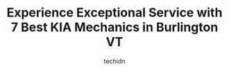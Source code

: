 ---
layout: ampstory
image: https://images.unsplash.com/photo-1604755940773-d7d32c4e43e1?ixlib=rb-4.0.3&ixid=MnwxMjA3fDB8MHxwaG90by1wYWdlfHx8fGVufDB8fHx8&auto=format&fit=crop&w=640&h=853&q=80
author: techidn
featured: false
description: If youre in need of trustworthy and skilled KIA Mechanic in Burlington VT, USA, youll be pleased to discover the 7 best KIA Mechanic in town. Their expertise and commitment to customer sat
title: Experience Exceptional Service with 7 Best KIA Mechanics in Burlington VT
cover:
   title: Experience Exceptional Service with 7 Best KIA Mechanics in Burlington VT
   subtitle: Rickpate
   background: https://images.unsplash.com/photo-1604755940773-d7d32c4e43e1?ixlib=rb-4.0.3&ixid=MnwxMjA3fDB8MHxwaG90by1wYWdlfHx8fGVufDB8fHx8&auto=format&fit=crop&w=640&h=853&q=80

pages: 
 - layout: thirds
   top: <h1>#1 Berlin City Kia of Vermont</h1>
   bottom: "<p>My son Kai was looking for a car and we searched all around. We ended up at Berlin City Kia where we meet Josh Catella, we explained what we were looking for and where we</p>"
   background: https://www.knot35.com/toplist/wp-content/uploads/2023/06/best-kia-mechanic-1-in-burlington-vt-1685839364.jpeg
   backgroundblur: true
 - layout: thirds
   top: <h1>#2 Carters Cars Inc.</h1>
   bottom: "<p>1089 Shelburne Rd, South Burlington, VT 05403, United States</p>"
   background: https://www.knot35.com/toplist/wp-content/uploads/2023/06/best-kia-mechanic-2-in-burlington-vt-1685839364.jpeg
   cta:
      link: https://www.knot35.com/toplist/experience-exceptional-service-with-7-best-kia-mechanics-in-burlington-vt/
      text: Experience Exceptional Service with 7 Best KIA Mechanics in Burlington VT
 - layout: thirds
   top: <h1>#3 VIP Tires & Service</h1>
   bottom: "<p>140 Riverside Ave., Burlington, VT 05401, United States</p>"
   background: https://www.knot35.com/toplist/wp-content/uploads/2023/06/best-kia-mechanic-3-in-burlington-vt-1685839364.jpeg
   cta:
      link: https://www.knot35.com/toplist/experience-exceptional-service-with-7-best-kia-mechanics-in-burlington-vt/
      text: Experience Exceptional Service with 7 Best KIA Mechanics in Burlington VT
 - layout: thirds
   top: <h1>#4 Burlington Mitsubishi</h1>
   bottom: "<p>1835 Shelburne Rd, South Burlington, VT 05403, United States</p>"
   background: https://images.unsplash.com/photo-1614648718611-0635f29016cb?ixlib=rb-4.0.3&ixid=MnwxMjA3fDB8MHxwaG90by1wYWdlfHx8fGVufDB8fHx8&auto=format&fit=crop&w=640&h=853&q=80
   cta:
      link: https://www.knot35.com/toplist/experience-exceptional-service-with-7-best-kia-mechanics-in-burlington-vt/
      text: Experience Exceptional Service with 7 Best KIA Mechanics in Burlington VT
 - layout: thirds
   top: <h1>#5 Burlington Hyundai</h1>
   bottom: "<p>333 Shelburne Rd, Burlington, VT 05401, United States</p>"
   background: https://images.unsplash.com/photo-1597773150796-e5c14ebecbf5?ixlib=rb-4.0.3&ixid=MnwxMjA3fDB8MHxwaG90by1wYWdlfHx8fGVufDB8fHx8&auto=format&fit=crop&w=640&h=853&q=80
   cta:
      link: https://www.knot35.com/toplist/experience-exceptional-service-with-7-best-kia-mechanics-in-burlington-vt/
      text: Experience Exceptional Service with 7 Best KIA Mechanics in Burlington VT
 - layout: thirds
   top: <h1>#6 Twisted Wrench</h1>
   bottom: "<p>60 Ethan Allen Dr, South Burlington, VT 05403, United States</p>"
   background: https://images.unsplash.com/photo-1549241520-425e3dfc01cb?ixlib=rb-4.0.3&ixid=MnwxMjA3fDB8MHxwaG90by1wYWdlfHx8fGVufDB8fHx8&auto=format&fit=crop&w=640&h=853&q=80
   cta:
      link: https://www.knot35.com/toplist/experience-exceptional-service-with-7-best-kia-mechanics-in-burlington-vt/
      text: Experience Exceptional Service with 7 Best KIA Mechanics in Burlington VT
 - layout: thirds
   top: <h1>#7 Bouchard & Sons Garage</h1>
   bottom: "<p>16 San Remo Dr, South Burlington, VT 05403, United States</p>"
   background: https://images.unsplash.com/photo-1527066579998-dbbae57f45ce?ixlib=rb-4.0.3&ixid=MnwxMjA3fDB8MHxwaG90by1wYWdlfHx8fGVufDB8fHx8&auto=format&fit=crop&w=640&h=853&q=80
   cta:
      link: https://www.knot35.com/toplist/experience-exceptional-service-with-7-best-kia-mechanics-in-burlington-vt/
      text: Experience Exceptional Service with 7 Best KIA Mechanics in Burlington VT
 - layout: thirds
   middle: Continue reading...
   background: https://images.unsplash.com/photo-1595364397663-fca4f075d796?ixlib=rb-4.0.3&ixid=MnwxMjA3fDB8MHxwaG90by1wYWdlfHx8fGVufDB8fHx8&auto=format&fit=crop&w=640&h=853&q=80
   cta:
      link: https://www.knot35.com/toplist/experience-exceptional-service-with-7-best-kia-mechanics-in-burlington-vt/
      text: Experience Exceptional Service with 7 Best KIA Mechanics in Burlington VT
      
---